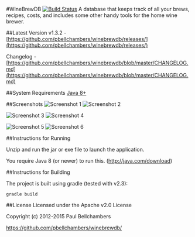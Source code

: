 #WineBrewDB [![Build Status](https://travis-ci.org/pbellchambers/winebrewdb.svg?branch=master)](https://travis-ci.org/pbellchambers/winebrewdb)
A database that keeps track of all your brews, recipes, costs, and includes some other handy tools for the home wine brewer.


##Latest Version
v1.3.2 - [https://github.com/pbellchambers/winebrewdb/releases/](https://github.com/pbellchambers/winebrewdb/releases/)

Changelog - [https://github.com/pbellchambers/winebrewdb/blob/master/CHANGELOG.md](https://github.com/pbellchambers/winebrewdb/blob/master/CHANGELOG.md)


##System Requirements
[Java 8+](http://java.com/download)


##Screenshots
![Screenshot 1](http://i.imgur.com/AKLYz.png) ![Screenshot 2](http://i.imgur.com/NexZl.png)

![Screenshot 3](http://i.imgur.com/NbP8C.png) ![Screenshot 4](http://i.imgur.com/F17wp.png)

![Screenshot 5](http://i.imgur.com/auRnf.png) ![Screenshot 6](http://i.imgur.com/jylHd.png)


##Instructions for Running

Unzip and run the jar or exe file to launch the application.

You require Java 8 (or newer) to run this. (http://java.com/download)


##Instructions for Building

The project is built using gradle (tested with v2.3):

```
gradle build
```


##License
Licensed under the Apache v2.0 License

Copyright (c) 2012-2015 Paul Bellchambers

https://github.com/pbellchambers/winebrewdb/

